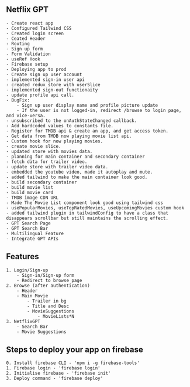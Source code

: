 ## Netflix GPT
    - Create react app
    - Configured Tailwind CSS
    - Created login screen
    - Ceated Header
    - Routing
    - Sign up form
    - Form Validation
    - useRef Hook
    - Firebase setup
    - Deploying app to prod
    - Create sign up user account
    - implemented sign-in user api
    - created redux store with userSlice
    - implemented sign-out functionaity
    - update profile api call.
    - BugFix: 
        - Sign up user display name and profile picture update
        - If the user is not logged-in, redirect /browse to login page, and vice-versa.
    - unsubscribed to the onAuthStateChanged callback.
    - Add hardcoded values to constants file.
    - Register for TMDB api & create an app, and get access token.
    - Get data from TMDB now playing movie list api.
    - Custom hook for now playing movies.
    - create movie slice.
    - updated store with movies data.
    - planning for main container and secondary container
    - fetch data for trailer video.
    - update store with trailer video data.
    - embedded the youtube video, made it autoplay and mute.
    - added tailwind to make the main container look good.
    - build secondary container
    - build movie list
    - build movie card
    - TMDB image CDN URL
    - Made The Movie List component look good using tailwind css
    - usePopularMovies, useTopRatedMovies, useUpcomingMovies custom hook
    - added tailwind plugin in tailwindConfig to have a class that disappears scrollbar but still maintains the scrolling effect.
    - GPT Search Page
    - GPT Search Bar
    - Multilingual Feature
    - Integrate GPT APIs

## Features
    1. Login/Sign-up
        - Sign-in/Sign-up form
        - Redirect to browse page
    2. Browse (after authentication)
        - Header
        - Main Movie
            - Trailer in bg
            - Title and Desc
            - MovieSuggestions
                - MovieLists*N
    3. NetflixGPT
        - Search Bar
        - Movie Suggestions

## Steps to deploy your app on firebase
    0. Install firebase CLI - 'npm i -g firebase-tools'
    1. Firebase login - 'firebase login'
    2. Initialise firebase - 'firebase init'
    3. Deploy command - 'firebase deploy'